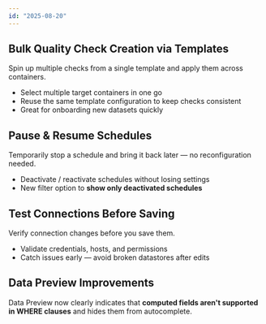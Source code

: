 ```yaml
---
id: "2025-08-20"
---
```


## Bulk Quality Check Creation via Templates
Spin up multiple checks from a single template and apply them across containers.

- Select multiple target containers in one go
- Reuse the same template configuration to keep checks consistent
- Great for onboarding new datasets quickly

## Pause & Resume Schedules
Temporarily stop a schedule and bring it back later — no reconfiguration needed.

- Deactivate / reactivate schedules without losing settings
- New filter option to **show only deactivated schedules**

## Test Connections Before Saving
Verify connection changes before you save them.

- Validate credentials, hosts, and permissions
- Catch issues early — avoid broken datastores after edits

## Data Preview Improvements
Data Preview now clearly indicates that **computed fields aren't supported in WHERE clauses** and hides them from autocomplete.

